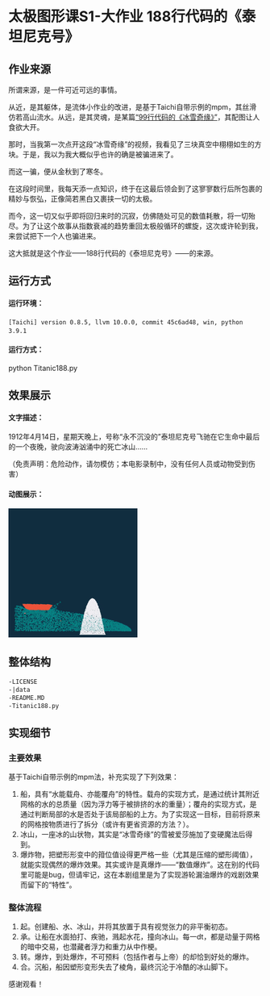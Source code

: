 # 太极图形课S1-大作业 188行代码的《泰坦尼克号》

## 作业来源
所谓来源，是一件可近可远的事情。

从近，是其躯体，是流体小作业的改进，是基于Taichi自带示例的mpm，其丝滑仿若高山流水。从远，是其灵魂，是某篇[“99行代码的《冰雪奇缘》”](https://zhuanlan.zhihu.com/p/97700605)，其配图让人食欲大开。

那时，当我第一次点开这段“冰雪奇缘”的视频，我看见了三块真空中栩栩如生的方块。于是，我以为我大概似乎也许的确是被骗进来了。

而这一骗，便从金秋到了寒冬。

在这段时间里，我每天添一点知识，终于在这最后领会到了这寥寥数行后所包裹的精妙与恢弘，正像简若黑白又裹挟一切的太极。

而今，这一切又似乎即将回归来时的沉寂，仿佛随处可见的数值耗散，将一切殆尽。为了让这个故事从指数衰减的趋势重回太极般循环的螺旋，这次或许轮到我，来尝试把下一个人也骗进来。

这大抵就是这个作业——188行代码的《泰坦尼克号》——的来源。


## 运行方式
#### 运行环境：
`[Taichi] version 0.8.5, llvm 10.0.0, commit 45c6ad48, win, python 3.9.1`

#### 运行方式：
python Titanic188.py


## 效果展示
#### 文字描述：
1912年4月14日，星期天晚上，号称“永不沉没的”泰坦尼克号飞驰在它生命中最后的一个夜晚，驶向波涛汹涌中的死亡冰山……

（免责声明：危险动作，请勿模仿；本电影录制中，没有任何人员或动物受到伤害）


#### 动图展示：
![demo.gif](./data/demo.gif)


## 整体结构
```
-LICENSE
-|data
-README.MD
-Titanic188.py
```


## 实现细节

### 主要效果
基于Taichi自带示例的mpm法，补充实现了下列效果：

1. 船，具有“水能载舟、亦能覆舟”的特性。载舟的实现方式，是通过统计其附近网格的水的总质量（因为浮力等于被排挤的水的重量）；覆舟的实现方式，是通过判断局部的水是否处于该局部船的上方。为了实现这一目标，目前将原来的网格按物质进行了拆分（或许有更省资源的方法？）。
2. 冰山，一座冰的山状物，其实是“冰雪奇缘”的雪被爱莎施加了变硬魔法后得到。
3. 爆炸物，把塑形形变中的箝位值设得更严格一些（尤其是压缩的塑形阈值），就能实现偶然的爆炸效果。其实或许是真爆炸——“数值爆炸”。这在别的代码里可能是bug，但请牢记，这在本剧组里是为了实现游轮漏油爆炸的戏剧效果而留下的“特性”。


### 整体流程
1. 起。创建船、水、冰山，并将其放置于具有视觉张力的非平衡初态。
2. 承。让船在水面拍打、疾驰，溅起水花，撞向冰山。每一dt，都是动量于网格的暗中交易，也潜藏者浮力和重力从中作梗。
3. 转。爆炸，到处爆炸，不可预料（包括作者与上帝）的却恰到好处的爆炸。
4. 合。沉船，船因塑形变形失去了棱角，最终沉沦于冷酷的冰山脚下。



感谢观看！



